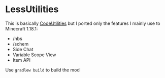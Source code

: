 # LessUtilities
This is basically [CodeUtilities](https://codeutilities.github.io/) but I ported only the features I mainly use to Minecraft 1.18.1:
- /nbs
- /schem
- Side Chat
- Variable Scope View
- Item API

Use `gradlew build` to build the mod
